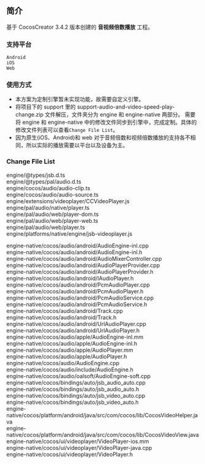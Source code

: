 ## 简介
基于 CocosCreator 3.4.2 版本创建的 **音视频倍数播放** 工程。

### 支持平台

    Android
    iOS
    Web

### 使用方式
- 本方案为定制引擎暂未实现功能，故需要自定义引擎。
- 将项目下的 support 里的 support-audio-and-video-speed-play-change.zip 文件解压，文件夹分为 engine 和 engine-native 两部分。 需要将 engine 和 engine-native 中的修改文件同步到引擎中，完成定制。具体的修改文件列表可以查看`Change File List`。
- 因为原生(iOS、Android)和 web 对于音频倍数和视频倍数播放的支持各不相同，所以实际的播放需要以平台以及设备为主。

### Change File List
engine/@types/jsb.d.ts    
engine/@types/pal/audio.d.ts    
engine/cocos/audio/audio-clip.ts       
engine/cocos/audio/audio-source.ts    
engine/extensions/videoplayer/CCVideoPlayer.js    
engine/pal/audio/native/player.ts    
engine/pal/audio/web/player-dom.ts    
engine/pal/audio/web/player-web.ts    
engine/pal/audio/web/player.ts    
engine/platforms/native/engine/jsb-videoplayer.js    

engine-native/cocos/audio/android/AudioEngine-inl.cpp    
engine-native/cocos/audio/android/AudioEngine-inl.h    
engine-native/cocos/audio/android/AudioMixerController.cpp    
engine-native/cocos/audio/android/AudioPlayerProvider.cpp    
engine-native/cocos/audio/android/AudioPlayerProvider.h     
engine-native/cocos/audio/android/IAudioPlayer.h    
engine-native/cocos/audio/android/PcmAudioPlayer.cpp    
engine-native/cocos/audio/android/PcmAudioPlayer.h    
engine-native/cocos/audio/android/PcmAudioService.cpp    
engine-native/cocos/audio/android/PcmAudioService.h    
engine-native/cocos/audio/android/Track.cpp    
engine-native/cocos/audio/android/Track.h    
engine-native/cocos/audio/android/UrlAudioPlayer.cpp    
engine-native/cocos/audio/android/UrlAudioPlayer.h    
engine-native/cocos/audio/apple/AudioEngine-inl.mm    
engine-native/cocos/audio/apple/AudioEngine-inl.h    
engine-native/cocos/audio/apple/AudioPlayer.mm    
engine-native/cocos/audio/apple/AudioPlayer.h    
engine-native/cocos/audio/AudioEngine.cpp    
engine-native/cocos/audio/include/AudioEngine.h    
engine-native/cocos/audio/oalsoft/AudioEngine-soft.cpp    
engine-native/cocos/bindings/auto/jsb_audio_auto.cpp    
engine-native/cocos/bindings/auto/jsb_audio_auto.h    
engine-native/cocos/bindings/auto/jsb_video_auto.cpp    
engine-native/cocos/bindings/auto/jsb_video_auto.h    
engine-native/cocos/platform/android/java/src/com/cocos/lib/CocosVideoHelper.java    
engine-native/cocos/platform/android/java/src/com/cocos/lib/CocosVideoView.java    
engine-native/cocos/ui/videoplayer/VideoPlayer-ios.mm    
engine-native/cocos/ui/videoplayer/VideoPlayer-java.cpp    
engine-native/cocos/ui/videoplayer/VideoPlayer.h    